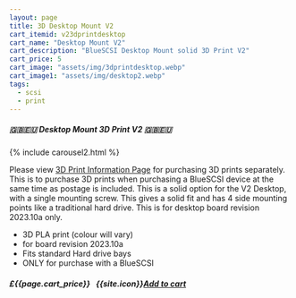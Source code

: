 ```yaml
---
layout: page
title: 3D Desktop Mount V2
cart_itemid: v23dprintdesktop
cart_name: "Desktop Mount V2"
cart_description: "BlueSCSI Desktop Mount solid 3D Print V2"
cart_price: 5
cart_image: "assets/img/3dprintdesktop.webp"
cart_image1: "assets/img/desktop2.webp"
tags: 
  - scsi
  - print
---
```


##### 🇬🇧🇪🇺 Desktop Mount 3D Print V2 🇬🇧🇪🇺

{% include carousel2.html %}

Please view [3D Print Information Page](/print) for purchasing 3D prints separately. This is to purchase 3D prints when purchasing a BlueSCSI device at the same time as postage is included. This is a solid option for the V2 Desktop, with a single mounting screw. This gives a solid fit and has 4 side mounting points like a traditional hard drive. This is for desktop board revision 2023.10a only.

* 3D PLA print (colour will vary)
* for board revision 2023.10a
* Fits standard Hard drive bays
* ONLY for purchase with a BlueSCSI

##### £{{page.cart_price}} &nbsp; {{site.icon}}[Add to cart](/cart#{{page.cart_itemid}})